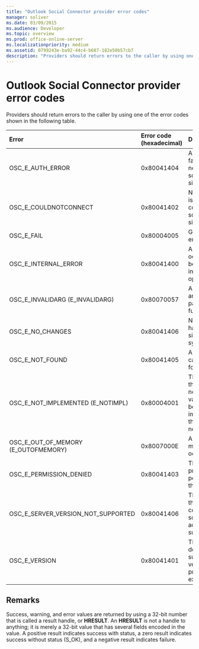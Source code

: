 ```yaml
---
title: "Outlook Social Connector provider error codes"
manager: soliver
ms.date: 03/09/2015
ms.audience: Developer
ms.topic: overview
ms.prod: office-online-server
ms.localizationpriority: medium
ms.assetid: 0799243e-ba92-44c4-b687-182e50b57cb7
description: "Providers should return errors to the caller by using one of the error codes shown in the following table."
---
```


# Outlook Social Connector provider error codes

Providers should return errors to the caller by using one of the error codes shown in the following table. 
  
|**Error**|**Error code (hexadecimal)**|**Description**|
|:-----|:-----|:-----|
|OSC_E_AUTH_ERROR  <br/> |0x80041404  <br/> |Authentication failed on the network of the social network site.  <br/> |
|OSC_E_COULDNOTCONNECT  <br/> |0x80041402  <br/> |No connection is available to connect to the social network site.  <br/> |
|OSC_E_FAIL  <br/> |0x80004005  <br/> |General failure error.  <br/> |
|OSC_E_INTERNAL_ERROR  <br/> |0x80041400  <br/> |An internal error occurred because of an invalid operation.  <br/> |
|OSC_E_INVALIDARG (E_INVALIDARG)  <br/> |0x80070057  <br/> |An invalid argument was passed to a function.  <br/> |
|OSC_E_NO_CHANGES  <br/> |0x80041406  <br/> |No changes have occurred since the last synchronization.  <br/> |
|OSC_E_NOT_FOUND  <br/> |0x80041405  <br/> |A resource cannot be found.  <br/> |
|OSC_E_NOT_IMPLEMENTED (E_NOTIMPL)  <br/> |0x80004001  <br/> |The request to the social network site is valid but has not been implemented by the social network site.  <br/> |
|OSC_E_OUT_OF_MEMORY (E_OUTOFMEMORY)  <br/> |0x8007000E  <br/> |An out-of-memory error occurred.  <br/> |
|OSC_E_PERMISSION_DENIED  <br/> |0x80041403  <br/> |The OSC provider denied permission for the resource.  <br/> |
|OSC_E_SERVER_VERSION_NOT_SUPPORTED  <br/> |0x80041406  <br/> |The version of the server to configure the social network account is not supported.  <br/> |
|OSC_E_VERSION  <br/> |0x80041401  <br/> |The provider does not support this version of OSC provider extensibility.  <br/> |
   
## Remarks

Success, warning, and error values are returned by using a 32-bit number that is called a result handle, or **HRESULT**. An **HRESULT** is not a handle to anything; it is merely a 32-bit value that has several fields encoded in the value. A positive result indicates success with status, a zero result indicates success without status (S_OK), and a negative result indicates failure. 
  

